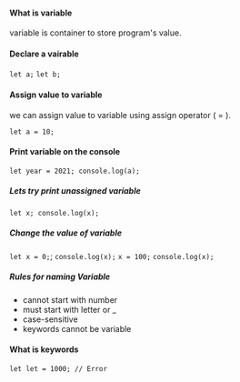 #### What is variable

variable is container to store program's value.

#### Declare a vairable

`let a;`
`let b;`


#### Assign value to variable

we can assign value to variable using assign operator ( = ).

`let a = 10;`

#### Print variable on the console

`let year = 2021; console.log(a);`

##### Lets try print unassigned variable

`let x; console.log(x);`

##### Change the value of variable

`let x = 0;`;
`console.log(x);`
`x = 100;`
`console.log(x);`


##### Rules for naming Variable

- cannot start with number
- must start with letter or _
- case-sensitive
- keywords cannot be variable

#### What is keywords

`let let = 1000; // Error`
